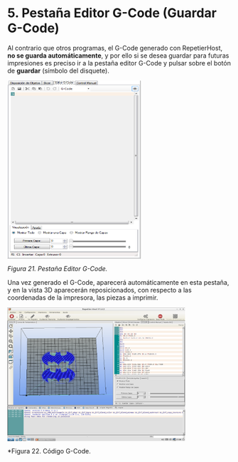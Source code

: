 # 5. Pestaña Editor G-Code (Guardar G-Code)

Al contrario que otros programas, el G-Code generado con RepetierHost, **no se guarda automáticamente**, y por ello si se desea guardar para futuras impresiones es preciso ir a la pestaña editor G-Code y pulsar sobre el botón de **guardar** (símbolo del disquete).

<img src="5.png" alt="5" height="400" width="300" align="middle">

*Figura 21. Pestaña Editor G-Code.*

Una vez generado el G-Code, aparecerá automáticamente en esta pestaña, y en la vista 3D aparecerán reposicionados, con respecto a las coordenadas de la impresora, las piezas a imprimir.

 <img src="image6.png" alt="6" height="300" width="400" align="middle">
 
*Figura 22. Código G-Code.



